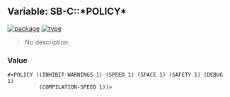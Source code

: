 ## Variable: SB-C::\*POLICY\*
[![package](https://img.shields.io/badge/Package-SB--C-5f9ea0.svg?style=social&colorA=999999)](../) [![type](https://img.shields.io/badge/Type-Variable-5f9ea0.svg?style=social&colorA=999999)](../#variable) 

> No description.

### Value
```
#<POLICY ((INHIBIT-WARNINGS 1) (SPEED 1) (SPACE 1) (SAFETY 1) (DEBUG 1)
          (COMPILATION-SPEED 1))>
```
